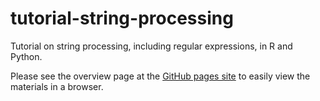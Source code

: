 # tutorial-string-processing
Tutorial on string processing, including regular expressions, in R and Python.

Please see the overview page at the [GitHub pages site](https://berkeley-scf.github.io/tutorial-string-processing) to easily view the materials in a browser.

